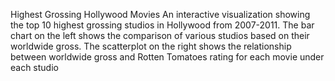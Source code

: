 Highest Grossing Hollywood Movies
An interactive visualization showing the top 10 highest grossing studios in Hollywood from 2007-2011. 
The bar chart on the left shows the comparison of various studios based on their worldwide gross. 
The scatterplot on the right shows the relationship between worldwide gross and Rotten Tomatoes rating for each movie under each studio
